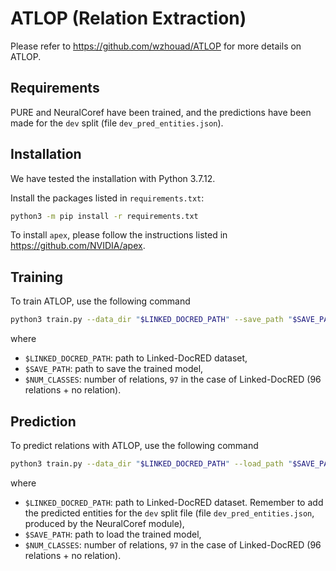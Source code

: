 # ATLOP (Relation Extraction)

Please refer to <https://github.com/wzhouad/ATLOP> for more details on ATLOP.

## Requirements

PURE and NeuralCoref have been trained, and the predictions have been made for the `dev` split (file `dev_pred_entities.json`).

## Installation

We have tested the installation with Python 3.7.12.

Install the packages listed in `requirements.txt`:

```bash
python3 -m pip install -r requirements.txt
```

To install `apex`, please follow the instructions listed in <https://github.com/NVIDIA/apex>.

## Training

To train ATLOP, use the following command

```bash
python3 train.py --data_dir "$LINKED_DOCRED_PATH" --save_path "$SAVE_PATH" --transformer_type bert --model_name_or_path bert-base-cased --train_file train_annotated.json --dev_file dev.json --test_file test.json --train_batch_size 4 --test_batch_size 8 --gradient_accumulation_steps 1 --num_labels 4 --learning_rate 5e-5 --max_grad_norm 1.0 --warmup_ratio 0.06 --num_train_epochs 30.0 --seed 66 --num_class $NUM_CLASSES
```

where
* `$LINKED_DOCRED_PATH`: path to Linked-DocRED dataset,
* `$SAVE_PATH`: path to save the trained model,
* `$NUM_CLASSES`: number of relations, `97` in the case of Linked-DocRED (96 relations + no relation).

## Prediction

To predict relations with ATLOP, use the following command

```bash
python3 train.py --data_dir "$LINKED_DOCRED_PATH" --load_path "$SAVE_PATH" --transformer_type bert --model_name_or_path bert-base-cased --train_file dev_pred_entities.json --dev_file dev_pred_entities.json --test_file dev_pred_entities.json --seed 66 --num_class $NUM_CLASSES
```

where
* `$LINKED_DOCRED_PATH`: path to Linked-DocRED dataset. Remember to add the predicted entities for the `dev` split file (file `dev_pred_entities.json`, produced by the NeuralCoref module),
* `$SAVE_PATH`: path to load the trained model,
* `$NUM_CLASSES`: number of relations, `97` in the case of Linked-DocRED (96 relations + no relation).